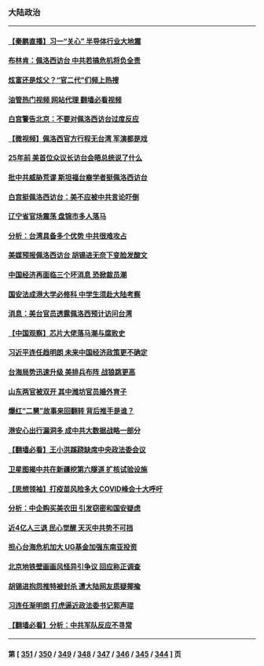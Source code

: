 ### 大陆政治
---
#### [【秦鹏直播】习一“关心” 半导体行业大地震](../../pages/ncid277/n13793513.md?08020845) 
#### [布林肯：佩洛西访台 中共若搞危机将负全责](../../pages/ncid277/n13793506.md?08020845) 
#### [炫富还是炫父？“官二代”们频上热搜](../../pages/ncid277/n13793394.md?08020845) 
#### [油管热门视频 网站代理 翻墙必看视频](http://209.222.30.114:81/youtube.html?08020845)
#### [白宫警告北京：不要对佩洛西访台过度反应](../../pages/ncid277/n13793433.md?08020845) 
#### [【微视频】佩洛西官方行程无台湾 军演都是戏](../../pages/ncid277/n13793360.md?08020845) 
#### [25年前 美首位众议长访台会晤总统说了什么](../../pages/ncid277/n13793402.md?08020845) 
#### [批中共威胁荒谬 斯坦福台裔学者挺佩洛西访台](../../pages/ncid277/n13793409.md?08020845) 
#### [白宫挺佩洛西访台：美不应被中共言论吓倒](../../pages/ncid277/n13793411.md?08020845) 
#### [辽宁省官场震荡 盘锦市多人落马](../../pages/ncid277/n13793412.md?08020845) 
#### [分析：台湾具备多个优势 中共很难攻占](../../pages/ncid277/n13793410.md?08020845) 
#### [美媒预报佩洛西访台 胡锡进无奈下变脸发酸文](../../pages/ncid277/n13793398.md?08020845) 
#### [中国经济再面临三个坏消息 恐掀裁员潮](../../pages/ncid277/n13793393.md?08020845) 
#### [国安法成港大学必修科 中学生须赴大陆考察](../../pages/ncid277/n13793389.md?08020845) 
#### [消息：美台官员透露佩洛西预计访问台湾](../../pages/ncid277/n13793326.md?08020845) 
#### [【中国观察】芯片大佬落马潮与腐败史](../../pages/ncid277/n13793211.md?08020845) 
#### [习近平连任趋明朗 未来中国经济政策更不确定](../../pages/ncid277/n13793349.md?08020845) 
#### [台海局势迅速升级 美排兵布阵 战狼跳更高](../../pages/ncid277/n13793269.md?08020845) 
#### [山东两官被双开 其中潍坊官员婚外育子](../../pages/ncid277/n13793151.md?08020845) 
#### [爆红“二舅”故事来回翻转 背后推手是谁？](../../pages/ncid277/n13793050.md?08020845) 
#### [港安心出行漏洞多 成中共大数据战略一部分](../../pages/ncid277/n13793044.md?08020845) 
#### [【翻墙必看】王小洪蹊跷缺席中央政法委会议](../../pages/ncid277/n13792839.md?08020845) 
#### [卫星图揭中共在新疆挖第六隧道 扩核试验设施](../../pages/ncid277/n13792851.md?08020845) 
#### [【思想领袖】打疫苗风险多大 COVID峰会十大呼吁](../../pages/ncid277/n13779406.md?08020845) 
#### [分析：中企购买美农田 引发窃密和国安疑虑](../../pages/ncid277/n13792341.md?08020845) 
#### [近4亿人三退 民心觉醒 天灭中共势不可挡](../../pages/ncid277/n13792452.md?08020845) 
#### [担心台海危机加大 UG基金加强东南亚投资](../../pages/ncid277/n13792684.md?08020845) 
#### [北京地铁壁画画风怪异引争议 回应称正调查](../../pages/ncid277/n13792543.md?08020845) 
#### [胡锡进抱怨推特被封杀 遭大陆网友质疑揶揄](../../pages/ncid277/n13792616.md?08020845) 
#### [习连任渐明朗 打虎逼近政法委书记郭声琨](../../pages/ncid277/n13792541.md?08020845) 
#### [【翻墙必看】分析：中共军队反应不寻常](../../pages/ncid277/n13792492.md?08020845) 

---
#### 第 [ [351](./351.md?08020845) / [350](./350.md?08020845) / [349](./349.md?08020845) / [348](./348.md?08020845) / [347](./347.md?08020845) / [346](./346.md?08020845) / [345](./345.md?08020845) / [344](./344.md?08020845) ] 页
